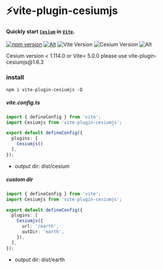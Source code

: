 # ⚡vite-plugin-cesiumjs

#### Quickly start [`Cesium`] in [`Vite`].
[`cesium`]: https://www.cesium.com/
[`Vite`]: https://vitejs.dev/
[![npm version](https://img.shields.io/npm/v/vite-plugin-cesiumjs.svg?style=flat-square)](https://www.npmjs.com/package/vite-plugin-cesiumjs)
[![Alt](https://img.shields.io/npm/dt/vite-plugin-cesiumjs?style=flat-square)](https://npmcharts.com/compare/vite-plugin-cesiumjs?minimal=true)
![Vite Version](https://img.shields.io/badge/Vite->=5.0.0-brightgreen.svg?style=flat-square)
![Cesium Version](https://img.shields.io/badge/Cesium->=1.114.0-brightgreen.svg?style=flat-square)
![Alt](https://img.shields.io/github/license/mioxs/vite-plugin-cesiumjs?style=flat-square)

<p> Cesium version &lt; 1.114.0 or Vite&lt; 5.0.0 please use vite-plugin-cesiumjs@1.6.3
</p>

### install

```shell
npm i vite-plugin-cesiumjs -D
```

##### vite.config.ts

```ts
import { defineConfig } from 'vite';
import Cesiumjs from 'vite-plugin-cesiumjs';

export default defineConfig({
  plugins: [
    Cesiumjs()
  ],
});

```
* output dir: dist/cesium

##### custom dir

```ts
import { defineConfig } from 'vite';
import Cesiumjs from 'vite-plugin-cesiumjs';

export default defineConfig({
  plugins: [
    Cesiumjs({
      url: '/earth',
      outDir: 'earth',
    }),
  ],
});

```
* output dir: dist/earth





